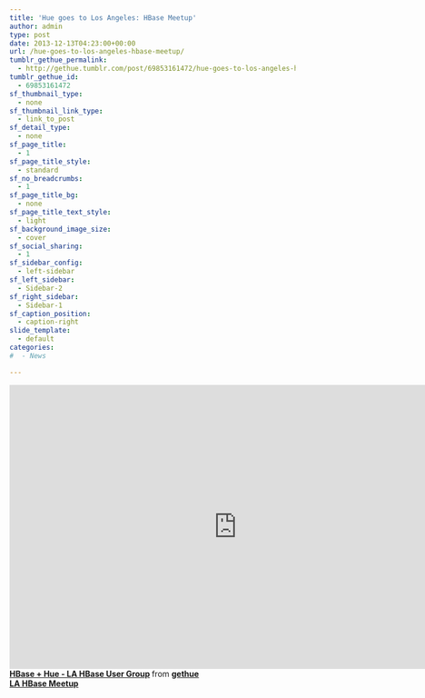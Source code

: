 ```yaml
---
title: 'Hue goes to Los Angeles: HBase Meetup'
author: admin
type: post
date: 2013-12-13T04:23:00+00:00
url: /hue-goes-to-los-angeles-hbase-meetup/
tumblr_gethue_permalink:
  - http://gethue.tumblr.com/post/69853161472/hue-goes-to-los-angeles-hbase-meetup
tumblr_gethue_id:
  - 69853161472
sf_thumbnail_type:
  - none
sf_thumbnail_link_type:
  - link_to_post
sf_detail_type:
  - none
sf_page_title:
  - 1
sf_page_title_style:
  - standard
sf_no_breadcrumbs:
  - 1
sf_page_title_bg:
  - none
sf_page_title_text_style:
  - light
sf_background_image_size:
  - cover
sf_social_sharing:
  - 1
sf_sidebar_config:
  - left-sidebar
sf_left_sidebar:
  - Sidebar-2
sf_right_sidebar:
  - Sidebar-1
sf_caption_position:
  - caption-right
slide_template:
  - default
categories:
#  - News

---
```

 <iframe frameborder="0" height="500" marginheight="0" marginwidth="0" scrolling="no" src="http://www.slideshare.net/slideshow/embed_code/29157913" width="800"></iframe>

<div>
  <strong> <a title="HBase + Hue - LA HBase User Group" href="https://slideshare.net/gethue/hbase-hue-la-hbase-user-group" target="_blank" rel="noopener noreferrer">HBase + Hue - LA HBase User Group</a> </strong> from <strong><a href="http://www.slideshare.net/gethue" target="_blank" rel="noopener noreferrer">gethue</a></strong>
</div>

<div>
</div>

<div>
  <a href="http://www.meetup.com/Los-Angeles-HBase-User-group/events/152073322/"><strong>LA HBase Meetup</strong></a>
</div>
